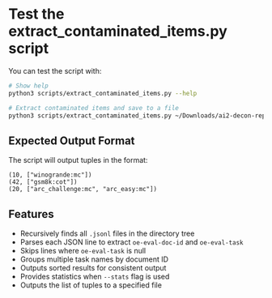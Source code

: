 # Test the extract_contaminated_items.py script

You can test the script with:

```bash
# Show help
python3 scripts/extract_contaminated_items.py --help

# Extract contaminated items and save to a file
python3 scripts/extract_contaminated_items.py ~/Downloads/ai2-decon-reports/ian-variants-with-oe-eval/7-24/ contaminated_items.txt --stats
```

## Expected Output Format

The script will output tuples in the format:
```
(10, ["winogrande:mc"])
(42, ["gsm8k:cot"])
(20, ["arc_challenge:mc", "arc_easy:mc"])
```

## Features

- Recursively finds all `.jsonl` files in the directory tree
- Parses each JSON line to extract `oe-eval-doc-id` and `oe-eval-task`
- Skips lines where `oe-eval-task` is null
- Groups multiple task names by document ID
- Outputs sorted results for consistent output
- Provides statistics when `--stats` flag is used
- Outputs the list of tuples to a specified file
